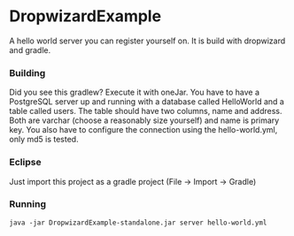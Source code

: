 # DropwizardExample
A hello world server you can register yourself on. It is build with dropwizard and gradle.

### Building
Did you see this gradlew? Execute it with oneJar.
You have to have a PostgreSQL server up and running with a database called HelloWorld and a table called users. The table should have two columns, name and address. Both are varchar (choose a reasonably size yourself) and name is primary key. You also have to configure the connection using the hello-world.yml, only md5 is tested.

### Eclipse
Just import this project as a gradle project (File -> Import -> Gradle)

### Running
```java -jar DropwizardExample-standalone.jar server hello-world.yml```
